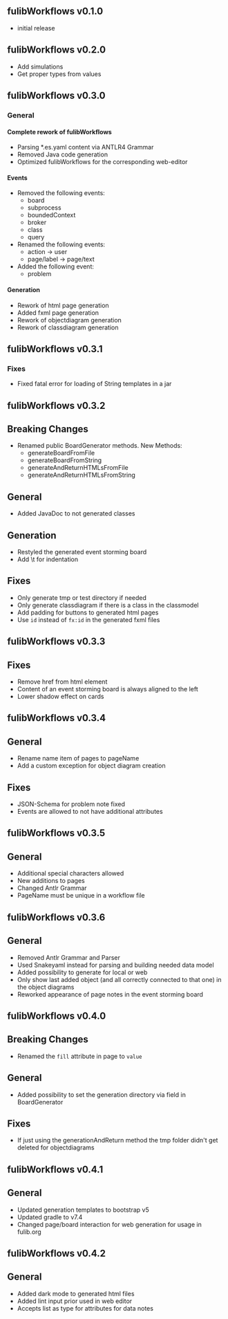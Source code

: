 ## fulibWorkflows v0.1.0

- initial release

## fulibWorkflows v0.2.0

- Add simulations
- Get proper types from values

## fulibWorkflows v0.3.0

### General
#### Complete rework of fulibWorkflows
- Parsing *.es.yaml content via ANTLR4 Grammar
- Removed Java code generation
- Optimized fulibWorkflows for the corresponding web-editor

#### Events
- Removed the following events:
  - board
  - subprocess
  - boundedContext
  - broker
  - class
  - query
- Renamed the following events:
  - action -> user
  - page/label -> page/text
- Added the following event:
  - problem

#### Generation
- Rework of html page generation
- Added fxml page generation
- Rework of objectdiagram generation
- Rework of classdiagram generation

## fulibWorkflows v0.3.1

### Fixes
- Fixed fatal error for loading of String templates in a jar

## fulibWorkflows v0.3.2

## Breaking Changes
- Renamed public BoardGenerator methods. New Methods:
  - generateBoardFromFile
  - generateBoardFromString
  - generateAndReturnHTMLsFromFile
  - generateAndReturnHTMLsFromString

## General
- Added JavaDoc to not generated classes

## Generation
- Restyled the generated event storming board
- Add \t for indentation

## Fixes
- Only generate tmp or test directory if needed
- Only generate classdiagram if there is a class in the classmodel
- Add padding for buttons to generated html pages
- Use `id` instead of `fx:id` in the generated fxml files

## fulibWorkflows v0.3.3

## Fixes
- Remove href from <a> html element
- Content of an event storming board is always aligned to the left
- Lower shadow effect on cards

## fulibWorkflows v0.3.4

## General
- Rename name item of pages to pageName
- Add a custom exception for object diagram creation

## Fixes
- JSON-Schema for problem note fixed
- Events are allowed to not have additional attributes

## fulibWorkflows v0.3.5

## General
- Additional special characters allowed
- New additions to pages
- Changed Antlr Grammar
- PageName must be unique in a workflow file

## fulibWorkflows v0.3.6

## General
- Removed Antlr Grammar and Parser
- Used Snakeyaml instead for parsing and building needed data model
- Added possibility to generate for local or web
- Only show last added object (and all correctly connected to that one) in the object diagrams
- Reworked appearance of page notes in the event storming board

## fulibWorkflows v0.4.0

## Breaking Changes
- Renamed the `fill` attribute in page to `value`

## General
- Added possibility to set the generation directory via field in BoardGenerator

## Fixes
- If just using the generationAndReturn method the tmp folder didn't get deleted for objectdiagrams

## fulibWorkflows v0.4.1

## General
- Updated generation templates to bootstrap v5
- Updated gradle to v7.4
- Changed page/board interaction for web generation for usage in fulib.org

## fulibWorkflows v0.4.2

## General
- Added dark mode to generated html files
- Added lint input prior used in web editor
- Accepts list as type for attributes for data notes
